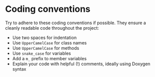 # Coding conventions

Try to adhere to these coding conventions if possible. They ensure a cleanly
readable code throughout the project:

*   Use two spaces for indentation
*   Use `UpperCamelCase` for class names
*   Use `UpperCamelCase` for methods
*   Use `snake_case` for variables
*   Add a `m_` prefix to member variables
*   Explain your code with helpful (!) comments, ideally using Doxygen syntax
